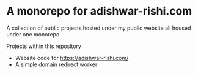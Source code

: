 # A monorepo for adishwar-rishi.com

A collection of public projects hosted under my public website all housed under one monorepo

Projects within this repository
- Website code for https://adishwar-rishi.com/
- A simple domain redirect worker
